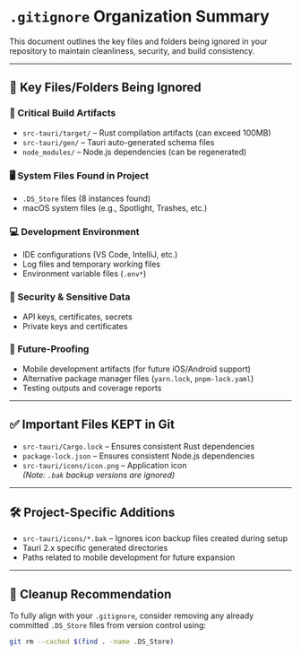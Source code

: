 # `.gitignore` Organization Summary

This document outlines the key files and folders being ignored in your repository to maintain cleanliness, security, and build consistency.

---

## 🚫 Key Files/Folders Being Ignored

### 🔧 Critical Build Artifacts
- `src-tauri/target/` – Rust compilation artifacts (can exceed 100MB)
- `src-tauri/gen/` – Tauri auto-generated schema files
- `node_modules/` – Node.js dependencies (can be regenerated)

### 🖥️ System Files Found in Project
- `.DS_Store` files (8 instances found)
- macOS system files (e.g., Spotlight, Trashes, etc.)

### 💻 Development Environment
- IDE configurations (VS Code, IntelliJ, etc.)
- Log files and temporary working files
- Environment variable files (`.env*`)

### 🔐 Security & Sensitive Data
- API keys, certificates, secrets
- Private keys and certificates

### 🔮 Future-Proofing
- Mobile development artifacts (for future iOS/Android support)
- Alternative package manager files (`yarn.lock`, `pnpm-lock.yaml`)
- Testing outputs and coverage reports

---

## ✅ Important Files **KEPT** in Git

- `src-tauri/Cargo.lock` – Ensures consistent Rust dependencies
- `package-lock.json` – Ensures consistent Node.js dependencies
- `src-tauri/icons/icon.png` – Application icon  
  _(Note: `.bak` backup versions are ignored)_

---

## 🛠️ Project-Specific Additions

- `src-tauri/icons/*.bak` – Ignores icon backup files created during setup
- Tauri 2.x specific generated directories
- Paths related to mobile development for future expansion

---

## 🧹 Cleanup Recommendation

To fully align with your `.gitignore`, consider removing any already committed `.DS_Store` files from version control using:

```bash
git rm --cached $(find . -name .DS_Store)
